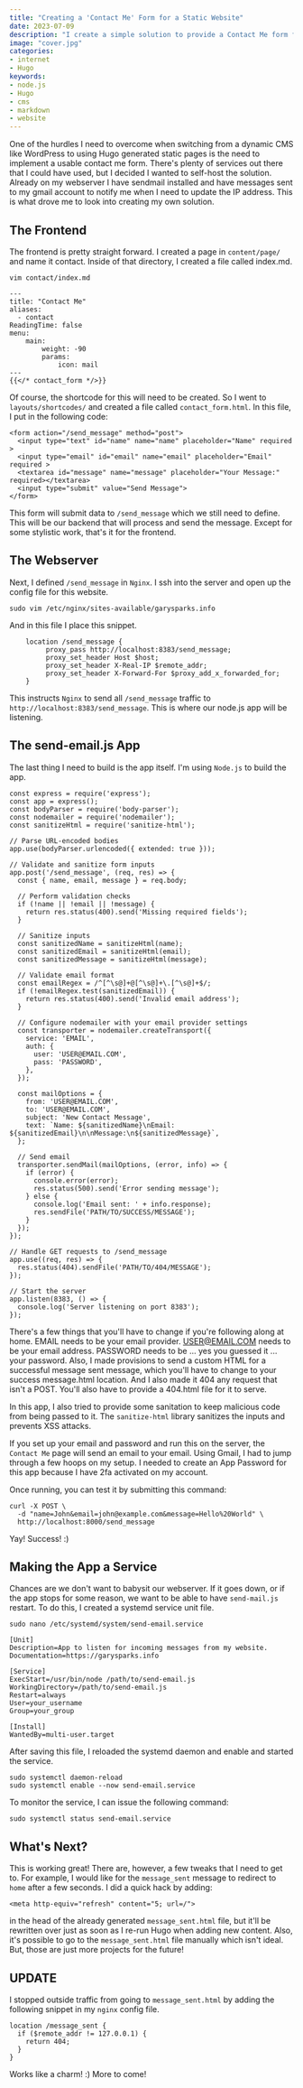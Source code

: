 ```yaml
---
title: "Creating a 'Contact Me' Form for a Static Website"
date: 2023-07-09
description: "I create a simple solution to provide a Contact Me form for this website. It uses Node.js for the backend and routes through a Gmail account."
image: "cover.jpg"
categories:
- internet
- Hugo
keywords:
- node.js
- Hugo
- cms
- markdown
- website
---
```

One of the hurdles I need to overcome when switching from a dynamic CMS like WordPress to using Hugo generated static pages is the need to implement a usable contact me form.
There's plenty of services out there that I could have used, but I decided I wanted to self-host the solution. Already on my webserver I have sendmail installed and have messages sent to my gmail account to notify
me when I need to update the IP address. This is what drove me to look into creating my own solution.

## The Frontend

The frontend is pretty straight forward. I created a page in `content/page/` and name it contact. Inside of that directory, I created a file called index.md.

```
vim contact/index.md

---
title: "Contact Me"
aliases:
  - contact
ReadingTime: false
menu:
    main:
        weight: -90
        params:
            icon: mail
---
{{</* contact_form */>}}

```
Of course, the shortcode for this will need to be created. So I went to `layouts/shortcodes/` and created a file called `contact_form.html`. In this file, I put in the following code:
```
<form action="/send_message" method="post">
  <input type="text" id="name" name="name" placeholder="Name" required >
  <input type="email" id="email" name="email" placeholder="Email" required >
  <textarea id="message" name="message" placeholder="Your Message:" required></textarea>
  <input type="submit" value="Send Message">
</form>
```
This form will submit data to `/send_message` which we still need to define. This will be our backend that will process and send the message.
Except for some stylistic work, that's it for the frontend.

## The Webserver

Next, I defined `/send_message` in `Nginx`. I ssh into the server and open up the config file for this website.
```
sudo vim /etc/nginx/sites-available/garysparks.info
```
And in this file I place this snippet.
```
    location /send_message {
         proxy_pass http://localhost:8383/send_message;
         proxy_set_header Host $host;
         proxy_set_header X-Real-IP $remote_addr;
         proxy_set_header X-Forward-For $proxy_add_x_forwarded_for;
    }
```
This instructs `Nginx` to send all `/send_message` traffic to `http://localhost:8383/send_message`. This is where our node.js app will be listening.

## The send-email.js App

The last thing I need to build is the app itself. I'm using `Node.js` to build the app.
```
const express = require('express');
const app = express();
const bodyParser = require('body-parser');
const nodemailer = require('nodemailer');
const sanitizeHtml = require('sanitize-html');

// Parse URL-encoded bodies
app.use(bodyParser.urlencoded({ extended: true }));

// Validate and sanitize form inputs
app.post('/send_message', (req, res) => {
  const { name, email, message } = req.body;

  // Perform validation checks
  if (!name || !email || !message) {
    return res.status(400).send('Missing required fields');
  }

  // Sanitize inputs
  const sanitizedName = sanitizeHtml(name);
  const sanitizedEmail = sanitizeHtml(email);
  const sanitizedMessage = sanitizeHtml(message);

  // Validate email format
  const emailRegex = /^[^\s@]+@[^\s@]+\.[^\s@]+$/;
  if (!emailRegex.test(sanitizedEmail)) {
    return res.status(400).send('Invalid email address');
  }

  // Configure nodemailer with your email provider settings
  const transporter = nodemailer.createTransport({
    service: 'EMAIL',
    auth: {
      user: 'USER@EMAIL.COM',
      pass: 'PASSWORD',
    },
  });

  const mailOptions = {
    from: 'USER@EMAIL.COM',
    to: 'USER@EMAIL.COM',
    subject: 'New Contact Message',
    text: `Name: ${sanitizedName}\nEmail: ${sanitizedEmail}\n\nMessage:\n${sanitizedMessage}`,
  };

  // Send email
  transporter.sendMail(mailOptions, (error, info) => {
    if (error) {
      console.error(error);
      res.status(500).send('Error sending message');
    } else {
      console.log('Email sent: ' + info.response);
      res.sendFile('PATH/TO/SUCCESS/MESSAGE');
    }
  });
});

// Handle GET requests to /send_message
app.use((req, res) => {
  res.status(404).sendFile('PATH/TO/404/MESSAGE');
});

// Start the server
app.listen(8383, () => {
  console.log('Server listening on port 8383');
});
```
There's a few things that you'll have to change if you're following along at home. EMAIL needs to be your email provider.
USER@EMAIL.COM needs to be your email address. PASSWORD needs to be ... yes you guessed it ... your password. Also, I made
provisions to send a custom HTML for a successful message sent message, which you'll have to change to your success message.html
location. And I also made it 404 any request that isn't a POST. You'll also have to provide a 404.html file for it to serve.

In this app, I also tried to provide some sanitation to keep malicious code from being passed to it. The `sanitize-html` library
sanitizes the inputs and prevents XSS attacks.

If you set up your email and password and run this on the server, the `Contact Me` page will send an email to your email. Using Gmail,
I had to jump through a few hoops on my setup. I needed to create an App Password for this app because I have 2fa activated on my account.

Once running, you can test it by submitting this command:
```
curl -X POST \
  -d "name=John&email=john@example.com&message=Hello%20World" \
  http://localhost:8000/send_message
```
Yay! Success! :)

## Making the App a Service

Chances are we don't want to babysit our webserver. If it goes down, or if the app stops for some reason, we want
to be able to have `send-mail.js` restart. To do this, I created a systemd service unit file.
```
sudo nano /etc/systemd/system/send-email.service

[Unit]
Description=App to listen for incoming messages from my website.
Documentation=https://garysparks.info

[Service]
ExecStart=/usr/bin/node /path/to/send-email.js
WorkingDirectory=/path/to/send-email.js
Restart=always
User=your_username
Group=your_group

[Install]
WantedBy=multi-user.target
```
After saving this file, I reloaded the systemd daemon and enable and started the service.
```
sudo systemctl daemon-reload
sudo systemctl enable --now send-email.service
```
To monitor the service, I can issue the following command:
```
sudo systemctl status send-email.service
```

## What's Next?

This is working great! There are, however, a few tweaks that I need to get to. For example, I would like for the `message_sent`
message to redirect to `home` after a few seconds. I did a quick hack by adding:
```
<meta http-equiv="refresh" content="5; url=/">
```
in the head of the already generated `message_sent.html` file, but it'll be rewritten over just as soon as I re-run Hugo when adding new content.
Also, it's possible to go to the `message_sent.html` file manually which isn't ideal. But, those are just more projects for the future!

## UPDATE

I stopped outside traffic from going to `message_sent.html` by adding the following snippet in my `nginx` config file.

```
location /message_sent {
  if ($remote_addr != 127.0.0.1) {
    return 404;
  }
}
```
Works like a charm! :) More to come!
